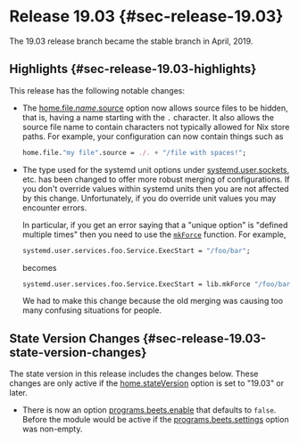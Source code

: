 # Release 19.03 {#sec-release-19.03}

The 19.03 release branch became the stable branch in April, 2019.

## Highlights {#sec-release-19.03-highlights}

This release has the following notable changes:

-   The [home.file._name_.source](#opt-home.file._name_.source) option now allows source
    files to be hidden, that is, having a name starting with the `.`
    character. It also allows the source file name to contain characters
    not typically allowed for Nix store paths. For example, your
    configuration can now contain things such as

    ``` nix
    home.file."my file".source = ./. + "/file with spaces!";
    ```

-   The type used for the systemd unit options under
    [systemd.user.sockets](#opt-systemd.user.sockets),
    etc. has been changed to offer more robust merging of
    configurations. If you don't override values within systemd units
    then you are not affected by this change. Unfortunately, if you do
    override unit values you may encounter errors.

    In particular, if you get an error saying that a "unique option" is
    "defined multiple times" then you need to use the
    [`mkForce`](https://nixos.org/nixos/manual/#sec-option-definitions-setting-priorities)
    function. For example,

    ``` nix
    systemd.user.services.foo.Service.ExecStart = "/foo/bar";
    ```

    becomes

    ``` nix
    systemd.user.services.foo.Service.ExecStart = lib.mkForce "/foo/bar";
    ```

    We had to make this change because the old merging was causing too
    many confusing situations for people.

## State Version Changes {#sec-release-19.03-state-version-changes}

The state version in this release includes the changes below. These
changes are only active if the [home.stateVersion](#opt-home.stateVersion) option is
set to "19.03" or later.

-   There is now an option [programs.beets.enable](#opt-programs.beets.enable) that
    defaults to `false`. Before the module would be active if the
    [programs.beets.settings](#opt-programs.beets.settings) option was non-empty.
